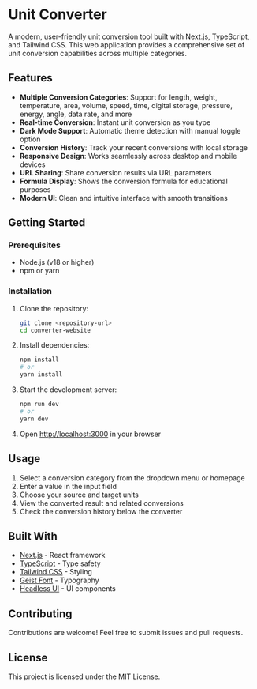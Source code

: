 # Unit Converter

A modern, user-friendly unit conversion tool built with Next.js, TypeScript, and Tailwind CSS. This web application provides a comprehensive set of unit conversion capabilities across multiple categories.

## Features

- **Multiple Conversion Categories**: Support for length, weight, temperature, area, volume, speed, time, digital storage, pressure, energy, angle, data rate, and more
- **Real-time Conversion**: Instant unit conversion as you type
- **Dark Mode Support**: Automatic theme detection with manual toggle option
- **Conversion History**: Track your recent conversions with local storage
- **Responsive Design**: Works seamlessly across desktop and mobile devices
- **URL Sharing**: Share conversion results via URL parameters
- **Formula Display**: Shows the conversion formula for educational purposes
- **Modern UI**: Clean and intuitive interface with smooth transitions

## Getting Started

### Prerequisites

- Node.js (v18 or higher)
- npm or yarn

### Installation

1. Clone the repository:

   ```bash
   git clone <repository-url>
   cd converter-website
   ```

2. Install dependencies:

   ```bash
   npm install
   # or
   yarn install
   ```

3. Start the development server:

   ```bash
   npm run dev
   # or
   yarn dev
   ```

4. Open [http://localhost:3000](http://localhost:3000) in your browser

## Usage

1. Select a conversion category from the dropdown menu or homepage
2. Enter a value in the input field
3. Choose your source and target units
4. View the converted result and related conversions
5. Check the conversion history below the converter

## Built With

- [Next.js](https://nextjs.org/) - React framework
- [TypeScript](https://www.typescriptlang.org/) - Type safety
- [Tailwind CSS](https://tailwindcss.com/) - Styling
- [Geist Font](https://vercel.com/font) - Typography
- [Headless UI](https://headlessui.com/) - UI components

## Contributing

Contributions are welcome! Feel free to submit issues and pull requests.

## License

This project is licensed under the MIT License.
